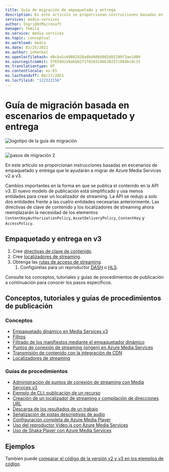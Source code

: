 ```yaml
---
title: Guía de migración de empaquetado y entrega
description: En este artículo se proporcionan instrucciones basadas en escenarios de empaquetado y entrega que le ayudarán a migrar de Azure Media Services v2 a v3.
services: media-services
author: IngridAtMicrosoft
manager: femila
ms.service: media-services
ms.topic: conceptual
ms.workload: media
ms.date: 03/25/2021
ms.author: inhenkel
ms.openlocfilehash: d8cba5c69802828a0bd486d902d85199f3ae1d00
ms.sourcegitcommit: 5f659d2a9abb92f178103146b38257c864bc8c31
ms.translationtype: HT
ms.contentlocale: es-ES
ms.lasthandoff: 08/17/2021
ms.locfileid: "122322156"
---
```

# <a name="packaging-and-delivery-scenario-based-migration-guidance"></a>Guía de migración basada en escenarios de empaquetado y entrega

![logotipo de la guía de migración](./media/migration-guide/azure-media-services-logo-migration-guide.svg)

<hr color="#5ea0ef" size="10">

![pasos de migración 2](./media/migration-guide/steps-4.svg)

En este artículo se proporcionan instrucciones basadas en escenarios de empaquetado y entrega que le ayudarán a migrar de Azure Media Services v2 a v3.

Cambios importantes en la forma en que se publica el contenido en la API v3. El nuevo modelo de publicación está simplificado y usa menos entidades para crear un localizador de streaming. La API se redujo a solo dos entidades frente a las cuatro entidades necesarias anteriormente. Las directivas de clave de contenido y los localizadores de streaming ahora reemplazarán la necesidad de los elementos `ContentKeyAuthorizationPolicy`, `AssetDeliveryPolicy`, `ContentKey` y `AccessPolicy`.

## <a name="packaging-and-delivery-in-v3"></a>Empaquetado y entrega en v3

1. Cree [directivas de clave de contenido](drm-content-key-policy-concept.md).
1. Cree [localizadores de streaming](stream-streaming-locators-concept.md).
1. Obtenga las [rutas de acceso de streaming](create-streaming-locator-build-url.md). 
    1. Configúrelas para un reproductor [DASH](encode-dynamic-packaging-concept.md#deliver-dash) o [HLS](encode-dynamic-packaging-concept.md#deliver-hls).

Consulte los conceptos, tutoriales y guías de procedimientos de publicación a continuación para conocer los pasos específicos.

## <a name="publishing-concepts-tutorials-and-how-to-guides"></a>Conceptos, tutoriales y guías de procedimientos de publicación

### <a name="concepts"></a>Conceptos

- [Empaquetado dinámico en Media Services v3](encode-dynamic-packaging-concept.md)
- [Filtros](filters-concept.md)
- [Filtrado de los manifiestos mediante el empaquetador dinámico](filters-dynamic-manifest-concept.md)
- [Puntos de conexión de streaming (origen) en Azure Media Services](stream-streaming-endpoint-concept.md)
- [Transmisión de contenido con la integración de CDN](stream-scale-streaming-cdn-concept.md)
- [Localizadores de streaming](stream-streaming-locators-concept.md)

### <a name="how-to-guides"></a>Guías de procedimientos

- [Administración de puntos de conexión de streaming con Media Services v3](stream-manage-streaming-endpoints-how-to.md)
- [Ejemplo de CLI: publicación de un recurso](cli-publish-asset.md)
- [Creación de un localizador de streaming y compilación de direcciones URL](create-streaming-locator-build-url.md)
- [Descarga de los resultados de un trabajo](job-download-results-how-to.md)
- [Señalización de pistas descriptivas de audio](signal-descriptive-audio-howto.md)
- [Configuración completa de Azure Media Player](../azure-media-player/azure-media-player-full-setup.md)
- [Uso del reproductor Video.js con Azure Media Services](player-how-to-video-js-player.md)
- [Uso de Shaka Player con Azure Media Services](player-shaka-player-how-to.md)

## <a name="samples"></a>Ejemplos

También puede [comparar el código de la versión v2 y v3 en los ejemplos de código](migrate-v-2-v-3-migration-samples.md).
